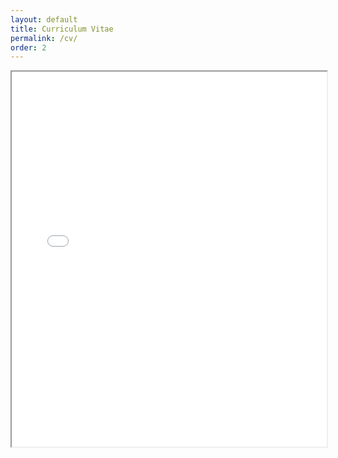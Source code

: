 ```yaml
---
layout: default
title: Curriculum Vitae
permalink: /cv/
order: 2
---
```


<iframe src="cv.pdf" width="100%" height="600px"></iframe>
